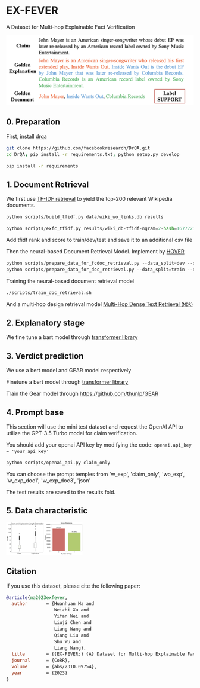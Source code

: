 # EX-FEVER
A Dataset for Multi-hop Explainable Fact Verification

![image-20230613210228175](data/example.png)

## 0. Preparation 

First, install [drqa](https://github.com/facebookresearch/DrQA/tree/main#installing-drqa)

```sh
git clone https://github.com/facebookresearch/DrQA.git
cd DrQA; pip install -r requirements.txt; python setup.py develop
```

```sh
pip install -r requirements
```

## 1. Document Retrieval

We first use [TF-IDF retrieval](https://github.com/facebookresearch/DrQA/tree/main/scripts/retriever) to yield the top-200 relevant Wikipedia documents.

```python
python scripts/build_tfidf.py data/wiki_wo_links.db results
```

```python
python scripts/exfc_tfidf.py results/wiki_db-tfidf-ngram=2-hash=16777216-tokenizer=simple.npz results
```

Add tfidf rank and score to train/dev/test and save it to an additional csv file

Then the neural-based Document Retrieval Model. Implement by [HOVER](https://github.com/hover-nlp/hover)

```python
python scripts/prepare_data_for_fcdoc_retrieval.py --data_split=dev --doc_retrieve_range=200
python scripts/prepare_data_for_doc_retrieval.py --data_split=train --doc_retrieve_range=200
```

Training the neural-based document retrieval model

```sh
./scripts/train_doc_retrieval.sh
```

And a multi-hop design retrieval model [Multi-Hop Dense Text Retrieval (`MDR`)](https://github.com/facebookresearch/multihop_dense_retrieval#p-aligncentermulti-hop-dense-text-retrieval-mdrp)

## 2. Explanatory stage

We fine tune a bart model through [transformer library](https://github.com/huggingface/transformers/tree/main/examples/pytorch/text-generation)

## 3. Verdict prediction

We use a bert model and GEAR model respectively

Finetune a bert model through [transformer library](https://github.com/huggingface/transformers/tree/main/examples/pytorch/text-classification)

Train the Gear model through https://github.com/thunlp/GEAR

## 4. Prompt base

This section will use the mini test dataset and request the OpenAI API to utilize the GPT-3.5 Turbo model for claim verification.

You should add your openai API key by modifying the code:  `openai.api_key = 'your_api_key'`

```sh
python scripts/openai_api.py claim_only
```

You can choose the prompt temples from 'w_exp', 'claim_only', 'wo_exp', 'w_exp_doc1', 'w_exp_doc3', 'json'

The test results are saved to the results fold.

## 5. Data characteristic
<img src="data/length.png" alt="length" style="zoom:10%;" /><img src="data/hopps.png" alt="hopps" style="zoom:10%;" />



## Citation
If you use this dataset, please cite the following paper:

```bibtex
@article{ma2023exfever,
  author       = {Huanhuan Ma and
                  Weizhi Xu and
                  Yifan Wei and
                  Liuji Chen and
                  Liang Wang and
                  Qiang Liu and
                  Shu Wu and
                  Liang Wang},
  title        = {{EX-FEVER:} {A} Dataset for Multi-hop Explainable Fact Verification},
  journal      = {CoRR},
  volume       = {abs/2310.09754},
  year         = {2023}
}
```
